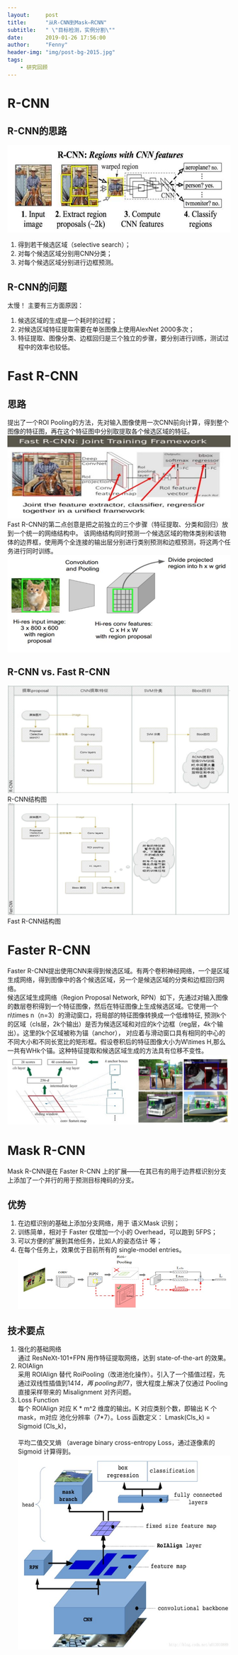 ```yaml
---
layout:     post
title:      "从R-CNN到Mask—RCNN"
subtitle:   " \"目标检测，实例分割\""
date:       2019-01-26 17:56:00
author:     "Fenny"
header-img: "img/post-bg-2015.jpg"
tags:
    - 研究回顾
---
```

# R-CNN
## R-CNN的思路
![rcnn](https://github.com/Fennyhhh/Fennyhhh.github.io/blob/master/paper_img/rcnn.jpg)<br>
1. 得到若干候选区域（selective search）；
2. 对每个候选区域分别用CNN分类；
3. 对每个候选区域分别进行边框预测。

## R-CNN的问题
太慢！
主要有三方面原因：
1. 候选区域的生成是一个耗时的过程；
2. 对候选区域特征提取需要在单张图像上使用AlexNet 2000多次； 
3. 特征提取、图像分类、边框回归是三个独立的步骤，要分别进行训练，测试过程中的效率也较低。

# Fast R-CNN
## 思路
提出了一个ROI Pooling的方法，先对输入图像使用一次CNN前向计算，得到整个图像的特征图，再在这个特征图中分别取提取各个候选区域的特征。
![fastrcnn](https://github.com/Fennyhhh/Fennyhhh.github.io/blob/master/paper_img/fastrcnn.jpg)<br>
Fast R-CNN的第二点创意是把之前独立的三个步骤（特征提取、分类和回归）放到一个统一的网络结构中。
该网络结构同时预测一个候选区域的物体类别和该物体的边界框，使用两个全连接的输出层分别进行类别预测和边框预测，将这两个任务进行同时训练。
![fastrcnn1](https://github.com/Fennyhhh/Fennyhhh.github.io/blob/master/paper_img/fastrcnn1.jpg)<br>
## R-CNN vs. Fast R-CNN
![rcnn1](https://github.com/Fennyhhh/Fennyhhh.github.io/blob/master/paper_img/rcnn1.jpg)<br>
R-CNN结构图<br>
![fastrcnn2](https://github.com/Fennyhhh/Fennyhhh.github.io/blob/master/paper_img/fastrcnn2.jpg)<br>
 Fast R-CNN结构图<br>

# Faster R-CNN
Faster R-CNN提出使用CNN来得到候选区域。有两个卷积神经网络，一个是区域生成网络，得到图像中的各个候选区域，另一个是候选区域的分类和边框回归网络。<br>
候选区域生成网络（Region Proposal Network, RPN）如下，先通过对输入图像的数层卷积得到一个特征图像，然后在特征图像上生成候选区域。它使用一个n\times n（n=3）的滑动窗口，将局部的特征图像转换成一个低维特征, 预测k个的区域（cls层，2k个输出）是否为候选区域和对应的k个边框（reg层，4k个输出）。这里的k个区域被称为锚（anchor）， 对应着与滑动窗口具有相同的中心的不同大小和不同长宽比的矩形框。假设卷积后的特征图像大小为W\times H,那么一共有WHk个锚。这种特征提取和候选区域生成的方法具有位移不变性。<br>
![rpn](https://github.com/Fennyhhh/Fennyhhh.github.io/blob/master/paper_img/rpn.jpg)<br>

# Mask R-CNN
Mask R-CNN是在 Faster R-CNN 上的扩展——在其已有的用于边界框识别分支上添加了一个并行的用于预测目标掩码的分支。
## 优势
1. 在边框识别的基础上添加分支网络，用于 语义Mask 识别；
2. 训练简单，相对于 Faster 仅增加一个小的 Overhead，可以跑到 5FPS；
3. 可以方便的扩展到其他任务，比如人的姿态估计 等；
4. 在每个任务上，效果优于目前所有的 single-model entries。
![maskrcnn1](https://github.com/Fennyhhh/Fennyhhh.github.io/blob/master/paper_img/maskrcnn1.jpg)<br>
## 技术要点
1. 强化的基础网络<br>
通过 ResNeXt-101+FPN 用作特征提取网络，达到 state-of-the-art 的效果。
2. ROIAlign<br>
采用 ROIAlign 替代 RoiPooling（改进池化操作）。引入了一个插值过程，先通过双线性插值到14*14，再 pooling到7*7，很大程度上解决了仅通过 Pooling 直接采样带来的 Misalignment 对齐问题。 
3. Loss Function<br>
每个 ROIAlign 对应 K * m^2 维度的输出。K 对应类别个数，即输出 K 个mask，m对应 池化分辨率（7*7）。Loss 函数定义：
Lmask(Cls_k) = Sigmoid (Cls_k)，<br>    
平均二值交叉熵 （average binary cross-entropy Loss，通过逐像素的 Sigmoid 计算得到。
![maskrcnn](https://github.com/Fennyhhh/Fennyhhh.github.io/blob/master/paper_img/maskrcnn.jpg)<br>

